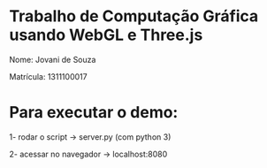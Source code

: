 
# Trabalho de Computação Gráfica usando WebGL e Three.js

Nome: Jovani de Souza

Matrícula: 1311100017


# Para executar o demo:

1- rodar o script -> server.py (com python 3)

2- acessar no navegador -> localhost:8080




